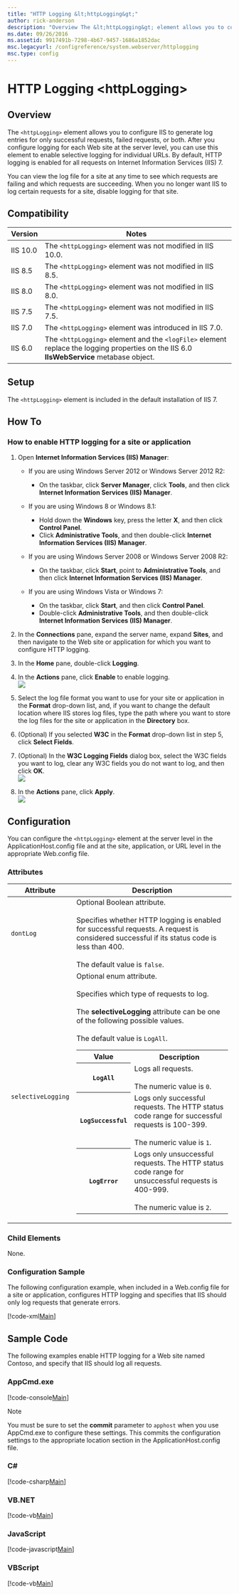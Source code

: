 ```yaml
---
title: "HTTP Logging &lt;httpLogging&gt;"
author: rick-anderson
description: "Overview The &lt;httpLogging&gt; element allows you to configure IIS to generate log entries for only successful requests, failed requests, or both. After yo..."
ms.date: 09/26/2016
ms.assetid: 9917491b-7298-4b67-9457-1686a1852dac
msc.legacyurl: /configreference/system.webserver/httplogging
msc.type: config
---
```

HTTP Logging &lt;httpLogging&gt;
====================
<a id="001"></a>
## Overview

The `<httpLogging>` element allows you to configure IIS to generate log entries for only successful requests, failed requests, or both. After you configure logging for each Web site at the server level, you can use this element to enable selective logging for individual URLs. By default, HTTP logging is enabled for all requests on Internet Information Services (IIS) 7.

You can view the log file for a site at any time to see which requests are failing and which requests are succeeding. When you no longer want IIS to log certain requests for a site, disable logging for that site.

<a id="002"></a>
## Compatibility

| Version | Notes |
| --- | --- |
| IIS 10.0 | The `<httpLogging>` element was not modified in IIS 10.0. |
| IIS 8.5 | The `<httpLogging>` element was not modified in IIS 8.5. |
| IIS 8.0 | The `<httpLogging>` element was not modified in IIS 8.0. |
| IIS 7.5 | The `<httpLogging>` element was not modified in IIS 7.5. |
| IIS 7.0 | The `<httpLogging>` element was introduced in IIS 7.0. |
| IIS 6.0 | The `<httpLogging>` element and the `<logFile>` element replace the logging properties on the IIS 6.0 **IIsWebService** metabase object. |

<a id="003"></a>
## Setup

The `<httpLogging>` element is included in the default installation of IIS 7.

<a id="004"></a>
## How To

### How to enable HTTP logging for a site or application

1. Open **Internet Information Services (IIS) Manager**: 

    - If you are using Windows Server 2012 or Windows Server 2012 R2: 

        - On the taskbar, click **Server Manager**, click **Tools**, and then click **Internet Information Services (IIS) Manager**.
    - If you are using Windows 8 or Windows 8.1: 

        - Hold down the **Windows** key, press the letter **X**, and then click **Control Panel**.
        - Click **Administrative Tools**, and then double-click **Internet Information Services (IIS) Manager**.
    - If you are using Windows Server 2008 or Windows Server 2008 R2: 

        - On the taskbar, click **Start**, point to **Administrative Tools**, and then click **Internet Information Services (IIS) Manager**.
    - If you are using Windows Vista or Windows 7: 

        - On the taskbar, click **Start**, and then click **Control Panel**.
        - Double-click **Administrative Tools**, and then double-click **Internet Information Services (IIS) Manager**.
2. In the **Connections** pane, expand the server name, expand **Sites**, and then navigate to the Web site or application for which you want to configure HTTP logging.
3. In the **Home** pane, double-click **Logging**.
4. In the **Actions** pane, click **Enable** to enable logging.  
    [![](httpLogging/_static/image2.png)](httpLogging/_static/image1.png)
5. Select the log file format you want to use for your site or application in the **Format** drop-down list, and, if you want to change the default location where IIS stores log files, type the path where you want to store the log files for the site or application in the **Directory** box.
6. (Optional) If you selected **W3C** in the **Format** drop-down list in step 5, click **Select Fields**.
7. (Optional) In the **W3C Logging Fields** dialog box, select the W3C fields you want to log, clear any W3C fields you do not want to log, and then click **OK**.  
    [![](httpLogging/_static/image4.png)](httpLogging/_static/image3.png)
8. In the **Actions** pane, click **Apply**.  
    [![](httpLogging/_static/image6.png)](httpLogging/_static/image5.png)

<a id="005"></a>
## Configuration

You can configure the `<httpLogging>` element at the server level in the ApplicationHost.config file and at the site, application, or URL level in the appropriate Web.config file.

### Attributes

| Attribute | Description |
| --- | --- |
| `dontLog` | Optional Boolean attribute.<br><br>Specifies whether HTTP logging is enabled for successful requests. A request is considered successful if its status code is less than 400.<br><br>The default value is `false`. |
| `selectiveLogging` | Optional enum attribute.<br><br>Specifies which type of requests to log.<br><br>The **selectiveLogging** attribute can be one of the following possible values. <br><br>The default value is `LogAll`. <table> <tbody> <tr> <th>Value</th> <th>Description</th></tr> <tr> <th><code>LogAll</code></th> <td>Logs all requests.<br><br>The numeric value is <code>0</code>.</td></tr> <tr> <th><code>LogSuccessful</code></th> <td>Logs only successful requests. The HTTP status code range for successful requests is 100-399.<br><br>The numeric value is <code>1</code>.</td></tr> <tr> <th><code>LogError</code></th> <td>Logs only unsuccessful requests. The HTTP status code range for unsuccessful requests is 400-999.<br><br>The numeric value is <code>2</code>.</td></tr></tbody></table> |

### Child Elements

None.

### Configuration Sample

The following configuration example, when included in a Web.config file for a site or application, configures HTTP logging and specifies that IIS should only log requests that generate errors.

[!code-xml[Main](httpLogging/samples/sample1.xml)]

<a id="006"></a>
## Sample Code

The following examples enable HTTP logging for a Web site named Contoso, and specify that IIS should log all requests.

### AppCmd.exe

[!code-console[Main](httpLogging/samples/sample2.cmd)]

> [!NOTE]
> You must be sure to set the **commit** parameter to `apphost` when you use AppCmd.exe to configure these settings. This commits the configuration settings to the appropriate location section in the ApplicationHost.config file.

### C#

[!code-csharp[Main](httpLogging/samples/sample3.cs)]

### VB.NET

[!code-vb[Main](httpLogging/samples/sample4.vb)]

### JavaScript

[!code-javascript[Main](httpLogging/samples/sample5.js)]

### VBScript

[!code-vb[Main](httpLogging/samples/sample6.vb)]